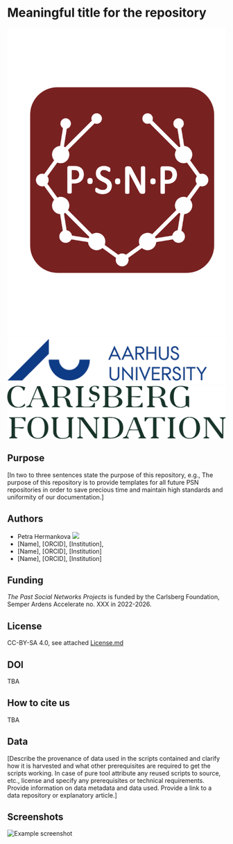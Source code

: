 # Meaningful title for the repository

![PSN_logo](./img/PSN_logo.png)
![Aarhus_uni](./img/aulogo_uk_var2_blue.png)
![Carlsberg_logo](./img/Carlsbergfondet_logo_2-liner_UK_RGB_GREEN.png)


## Purpose
[In two to three sentences state the purpose of this repository, e.g., The purpose of this repository is to provide templates for all future PSN repositories in order to save precious time and maintain high standards and uniformity of our documentation.]

## Authors
* Petra Hermankova [![](https://orcid.org/sites/default/files/images/orcid_16x16.png)](https://orcid.org/0000-0002-6349-0540)
* [Name], [ORCID], [Institution], 
* [Name], [ORCID], [Institution]
* [Name], [ORCID], [Institution]

## Funding
*The Past Social Networks Projects* is funded by the Carlsberg Foundation, Semper Ardens Accelerate no. XXX in 2022-2026. 

## License
CC-BY-SA 4.0, see attached [License.md](./License.md)

## DOI
TBA

## How to cite us
TBA

## Data
[Describe the provenance of data used in the scripts contained and clarify how it is harvested and what other prerequisites are required to get the scripts working. In case of pure tool attribute any reused scripts to source, etc., license and specify any prerequisites or technical requirements. Provide information on data metadata and data used. Provide a link to a data repository or explanatory article.] 


## Screenshots
![Example screenshot](./img/screenshot.png)




